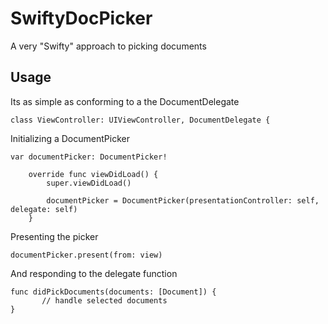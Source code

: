 # SwiftyDocPicker
A very "Swifty" approach to picking documents

## Usage
Its as simple as conforming to a the DocumentDelegate
```
class ViewController: UIViewController, DocumentDelegate {
```
Initializing a DocumentPicker
```
var documentPicker: DocumentPicker!

    override func viewDidLoad() {
        super.viewDidLoad()
    
        documentPicker = DocumentPicker(presentationController: self, delegate: self)
    }
 ```
 Presenting the picker
 ```
 documentPicker.present(from: view)
 ```
 And responding to the delegate function
 ```
 func didPickDocuments(documents: [Document]) {
        // handle selected documents
 }
 ```
